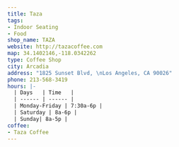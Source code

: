```yaml
---
title: Taza
tags:
- Indoor Seating
- Food
shop_name: TAZA
website: http://tazacoffee.com
map: 34.1402146,-118.0342262
type: Coffee Shop
city: Arcadia
address: "1825 Sunset Blvd, \nLos Angeles, CA 90026"
phone: 213-568-3419
hours: |-
  | Days   | Time   |
  | ------ | ------ |
  | Monday-Friday | 7:30a-6p |
  | Saturday | 8a-6p |
  | Sunday| 8a-5p |
coffee:
- Taza Coffee
---
```


